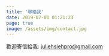 ```yaml
---
title: '聯絡我'
date: 2019-07-01 01:21:23
page: true
image: /assets/img/contact.jpg
---
```


歡迎寄信給我: juliehsiehpro@gmail.com
